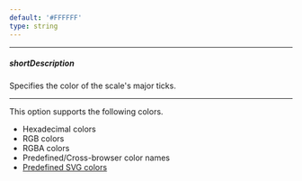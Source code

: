 ```yaml
---
default: '#FFFFFF'
type: string
---
```

---
##### shortDescription
Specifies the color of the scale's major ticks.

---
This option supports the following colors.

* Hexadecimal colors
* RGB colors
* RGBA colors
* Predefined/Cross-browser color names
* <a href="http://www.w3.org/TR/SVG/types.html#ColorKeywords">Predefined SVG colors</a>